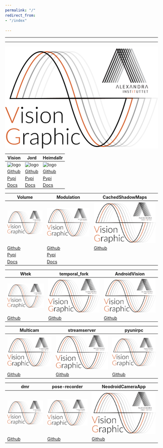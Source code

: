 ```yaml
---
permalink: "/"
redirect_from:
- "/index"

---
```

---

---
[![Github](https://raw.githubusercontent.com/aivclab/aivclab.github.io/master/uploads/tegning.svg)](https://github.com/aivclab)

| __Vision__ | __Jord__ | __Heimdallr__ |
|---|---|---|
| ![logo](https://media.githubusercontent.com/media/aivclab/vision/master/.github/images/header.png)| ![logo](https://raw.githubusercontent.com/aivclab/jord/master/.github/images/header.svg) | ![logo](https://raw.githubusercontent.com/aivclab/heimdallr/develop/.github/images/horn.svg) |
| [Github](https://github.com/aivclab/vision) | [Github](https://github.com/aivclab/jord) | [Github](https://github.com/aivclab/heimdallr) |
| [Pypi](https://pypi.org/project/neodroidvision) | [Pypi](https://pypi.org/project/jord) | [Pypi](https://pypi.org/project/heimdallr) |
| [Docs](https://aivclab.github.io/vision/github/html/index.html) | [Docs](https://aivclab.github.io/jord/github/html/index.html) | [Docs](https://aivclab.github.io/heimdallr/github/html/index.html) |


| __Volume__ | __Modulation__ | __CachedShadowMaps__ |
|---|---|---|
| ![logo](https://raw.githubusercontent.com/aivclab/aivclab.github.io/master/uploads/tegning.svg)| ![logo](https://raw.githubusercontent.com/aivclab/aivclab.github.io/master/uploads/tegning.svg) | ![logo](https://raw.githubusercontent.com/aivclab/aivclab.github.io/master/uploads/tegning.svg) |
| [Github](https://github.com/aivclab/volume) | [Github](https://github.com/aivclab/modulation) | [Github](https://github.com/aivclab/CachedShadowMaps) |
| [Pypi](https://pypi.org/project/volume) | [Pypi](https://pypi.org/project/modulation) |   |
| [Docs](https://aivclab.github.io/volume/github/html/index.html) | [Docs](https://aivclab.github.io/modulation/github/html/index.html) |  |

| __Wtek__ | __temporal_fork__ | __AndroidVision__ |
|---|---|---|
| ![logo](https://raw.githubusercontent.com/aivclab/aivclab.github.io/master/uploads/tegning.svg)| ![logo](https://raw.githubusercontent.com/aivclab/aivclab.github.io/master/uploads/tegning.svg) | ![logo](https://raw.githubusercontent.com/aivclab/aivclab.github.io/master/uploads/tegning.svg) |
| [Github](https://github.com/aivclab/wtek) | [Github](https://github.com/aivclab/temporal_fork) | [Github](https://github.com/aivclab/AndroidVision) |


| __Multicam__ | __streamserver__ | __pyunirpc__ |
|---|---|---|
| ![logo](https://raw.githubusercontent.com/aivclab/aivclab.github.io/master/uploads/tegning.svg)| ![logo](https://raw.githubusercontent.com/aivclab/aivclab.github.io/master/uploads/tegning.svg) | ![logo](https://raw.githubusercontent.com/aivclab/aivclab.github.io/master/uploads/tegning.svg) |
| [Github](https://github.com/aivclab/Multicam) | [Github](https://github.com/aivclab/streamserver) | [Github](https://github.com/aivclab/pyunirpc) |


| __dmr__ | __pose-recorder__ | __NeodroidCameraApp__ |
|---|---|---|
| ![logo](https://raw.githubusercontent.com/aivclab/aivclab.github.io/master/uploads/tegning.svg)| ![logo](https://raw.githubusercontent.com/aivclab/aivclab.github.io/master/uploads/tegning.svg) | ![logo](https://raw.githubusercontent.com/aivclab/aivclab.github.io/master/uploads/tegning.svg) |
| [Github](https://github.com/aivclab/dmr) | [Github](https://github.com/aivclab/pose-recorder) | [Github](https://github.com/aivclab/NeodroidCameraApp) |
